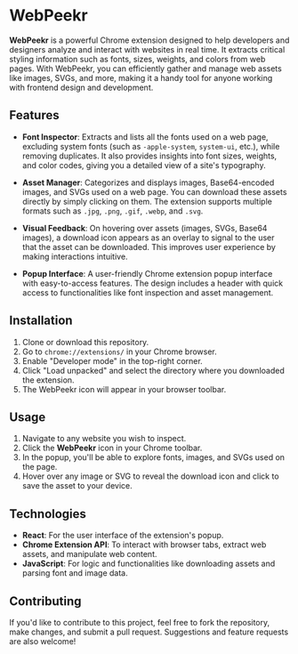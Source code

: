 # WebPeekr

**WebPeekr** is a powerful Chrome extension designed to help developers and designers analyze and interact with websites in real time. It extracts critical styling information such as fonts, sizes, weights, and colors from web pages. With WebPeekr, you can efficiently gather and manage web assets like images, SVGs, and more, making it a handy tool for anyone working with frontend design and development.

## Features

- **Font Inspector**: Extracts and lists all the fonts used on a web page, excluding system fonts (such as `-apple-system`, `system-ui`, etc.), while removing duplicates. It also provides insights into font sizes, weights, and color codes, giving you a detailed view of a site's typography.
- **Asset Manager**: Categorizes and displays images, Base64-encoded images, and SVGs used on a web page. You can download these assets directly by simply clicking on them. The extension supports multiple formats such as `.jpg`, `.png`, `.gif`, `.webp`, and `.svg`.

- **Visual Feedback**: On hovering over assets (images, SVGs, Base64 images), a download icon appears as an overlay to signal to the user that the asset can be downloaded. This improves user experience by making interactions intuitive.

- **Popup Interface**: A user-friendly Chrome extension popup interface with easy-to-access features. The design includes a header with quick access to functionalities like font inspection and asset management.

## Installation

1. Clone or download this repository.
2. Go to `chrome://extensions/` in your Chrome browser.
3. Enable "Developer mode" in the top-right corner.
4. Click "Load unpacked" and select the directory where you downloaded the extension.
5. The WebPeekr icon will appear in your browser toolbar.

## Usage

1. Navigate to any website you wish to inspect.
2. Click the **WebPeekr** icon in your Chrome toolbar.
3. In the popup, you'll be able to explore fonts, images, and SVGs used on the page.
4. Hover over any image or SVG to reveal the download icon and click to save the asset to your device.

## Technologies

- **React**: For the user interface of the extension's popup.
- **Chrome Extension API**: To interact with browser tabs, extract web assets, and manipulate web content.
- **JavaScript**: For logic and functionalities like downloading assets and parsing font and image data.

## Contributing

If you'd like to contribute to this project, feel free to fork the repository, make changes, and submit a pull request. Suggestions and feature requests are also welcome!
